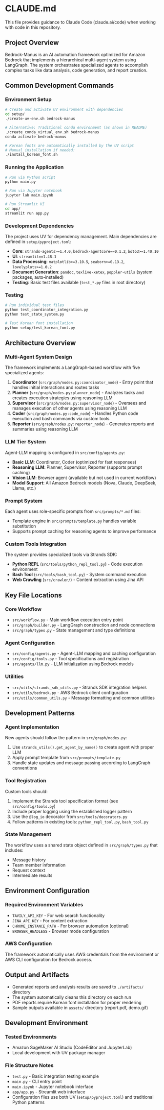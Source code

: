 # CLAUDE.md

This file provides guidance to Claude Code (claude.ai/code) when working with code in this repository.

## Project Overview

Bedrock-Manus is an AI automation framework optimized for Amazon Bedrock that implements a hierarchical multi-agent system using LangGraph. The system orchestrates specialized agents to accomplish complex tasks like data analysis, code generation, and report creation.

## Common Development Commands

### Environment Setup
```bash
# Create and activate UV environment with dependencies
cd setup/
./create-uv-env.sh bedrock-manus

# Alternative: Traditional conda environment (as shown in README)
./create_conda_virtual_env.sh bedrock-manus
conda activate bedrock-manus

# Korean fonts are automatically installed by the UV script
# Manual installation if needed:
./install_korean_font.sh
```

### Running the Application
```bash
# Run via Python script
python main.py

# Run via Jupyter notebook
jupyter lab main.ipynb

# Run Streamlit UI
cd app/
streamlit run app.py
```

### Development Dependencies
The project uses UV for dependency management. Main dependencies are defined in `setup/pyproject.toml`:
- **Core**: `strands-agents>=1.4.0`, `bedrock-agentcore==0.1.2`, `boto3>=1.40.10`
- **UI**: `streamlit==1.48.1`
- **Data Processing**: `matplotlib>=3.10.5`, `seaborn>=0.13.2`, `lovelyplots>=1.0.2`
- **Document Generation**: `pandoc`, `texlive-xetex`, `poppler-utils` (system packages, auto-installed)
- **Testing**: Basic test files available (`test_*.py` files in root directory)

### Testing
```bash
# Run individual test files
python test_coordinator_integration.py
python test_state_system.py

# Test Korean font installation
python setup/test_korean_font.py
```

## Architecture Overview

### Multi-Agent System Design
The framework implements a LangGraph-based workflow with five specialized agents:

1. **Coordinator** (`src/graph/nodes.py:coordinator_node`) - Entry point that handles initial interactions and routes tasks
2. **Planner** (`src/graph/nodes.py:planner_node`) - Analyzes tasks and creates execution strategies using reasoning LLM
3. **Supervisor** (`src/graph/nodes.py:supervisor_node`) - Oversees and manages execution of other agents using reasoning LLM
4. **Coder** (`src/graph/nodes.py:code_node`) - Handles Python code execution and bash commands via custom tools
5. **Reporter** (`src/graph/nodes.py:reporter_node`) - Generates reports and summaries using reasoning LLM

### LLM Tier System
Agent-LLM mapping is configured in `src/config/agents.py`:
- **Basic LLM**: Coordinator, Coder (optimized for fast responses)
- **Reasoning LLM**: Planner, Supervisor, Reporter (supports prompt caching)
- **Vision LLM**: Browser agent (available but not used in current workflow)
- **Model Support**: All Amazon Bedrock models (Nova, Claude, DeepSeek, Llama, etc.)

### Prompt System
Each agent uses role-specific prompts from `src/prompts/*.md` files:
- Template engine in `src/prompts/template.py` handles variable substitution
- Supports prompt caching for reasoning agents to improve performance

### Custom Tools Integration
The system provides specialized tools via Strands SDK:
- **Python REPL** (`src/tools/python_repl_tool.py`) - Code execution environment
- **Bash Tool** (`src/tools/bash_tool.py`) - System command execution
- **Web Crawling** (`src/crawler/`) - Content extraction using Jina API

## Key File Locations

### Core Workflow
- `src/workflow.py` - Main workflow execution entry point
- `src/graph/builder.py` - LangGraph construction and node connections
- `src/graph/types.py` - State management and type definitions

### Agent Configuration  
- `src/config/agents.py` - Agent-LLM mapping and caching configuration
- `src/config/tools.py` - Tool specifications and registration
- `src/agents/llm.py` - LLM initialization using Bedrock models

### Utilities
- `src/utils/strands_sdk_utils.py` - Strands SDK integration helpers
- `src/utils/bedrock.py` - AWS Bedrock client configuration
- `src/utils/common_utils.py` - Message formatting and common utilities

## Development Patterns

### Agent Implementation
New agents should follow the pattern in `src/graph/nodes.py`:
1. Use `strands_utils().get_agent_by_name()` to create agent with proper LLM
2. Apply prompt template from `src/prompts/template.py`
3. Handle state updates and message passing according to LangGraph conventions

### Tool Registration  
Custom tools should:
1. Implement the Strands tool specification format (see `src/config/tools.py`)
2. Include proper logging using the established logger pattern
3. Use the `@log_io` decorator from `src/tools/decorators.py`
4. Follow patterns in existing tools: `python_repl_tool.py`, `bash_tool.py`

### State Management
The workflow uses a shared state object defined in `src/graph/types.py` that includes:
- Message history
- Team member information
- Request context
- Intermediate results

## Environment Configuration

### Required Environment Variables
- `TAVILY_API_KEY` - For web search functionality
- `JINA_API_KEY` - For content extraction
- `CHROME_INSTANCE_PATH` - For browser automation (optional)
- `BROWSER_HEADLESS` - Browser mode configuration

### AWS Configuration
The framework automatically uses AWS credentials from the environment or AWS CLI configuration for Bedrock access.

## Output and Artifacts

- Generated reports and analysis results are saved to `./artifacts/` directory
- The system automatically cleans this directory on each run
- PDF reports require Korean font installation for proper rendering
- Sample outputs available in `assets/` directory (report.pdf, demo.gif)

## Development Environment

### Tested Environments
- Amazon SageMaker AI Studio (CodeEditor and JupyterLab)
- Local development with UV package manager

### File Structure Notes
- `test.py` - Basic integration testing example
- `main.py` - CLI entry point  
- `main.ipynb` - Jupyter notebook interface
- `app/app.py` - Streamlit web interface
- Configuration files use both UV (`setup/pyproject.toml`) and traditional Python patterns